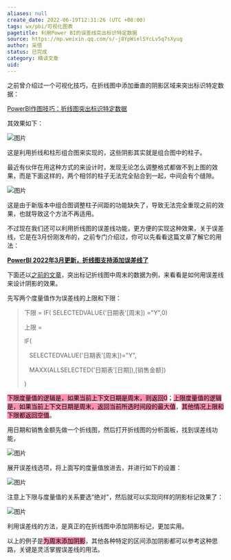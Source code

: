 ```yaml
---
aliases: null
create_date: 2022-06-19T12:31:26 (UTC +08:00)
tags: wx/pbi/可视化图表
pagetitle: 利用Power BI的误差线突出标识特定数据
source: https://mp.weixin.qq.com/s/-j8YpWielSYcLv5q7sXyug
author: 采悟
status: 已完成
category: 精读文章
uid: 
---
```


之前曾介绍过一个可视化技巧，在折线图中添加垂直的阴影区域来突出标识特定数据：  

[PowerBI作图技巧：折线图突出标识特定数据](http://mp.weixin.qq.com/s?__biz=MzA4MzQwMjY4MA==&mid=2484068536&idx=1&sn=ada48acc8cfa143660fb749c68caa808&chksm=8e0c4a6fb97bc379ac2dc0552fa46326c6d8cd94124b7303f2532b2ed9e4beb3c4c9fe1baec1&scene=21#wechat_redirect)  

其效果如下：  

![图片](https://mmbiz.qpic.cn/mmbiz_png/aHEbZtANQJMC9ReMPszcD1F27Yn46TQKYKsOM5JaC1NswWeuEQyd0yv5ibP2ljI2cGLvdxdq2shibGkibbu8uyyBw/640?wx_fmt=jpeg&wxfrom=5&wx_lazy=1&wx_co=1)

这是利用折线和柱形组合图来实现的，这些阴影其实就是组合图中的柱子。

最近有伙伴在用这种方式的来设计时，发现无论怎么调整格式都做不到上图的效果，而是下面这样的，两个相邻的柱子无法完全贴合到一起，中间会有个缝隙。

![图片](https://mmbiz.qpic.cn/mmbiz_png/aHEbZtANQJPtJqPCmPPTn0EC7W4Oz6kZ2lFib36qJf6ibNHSXU5xxlHqZib7p5f27ev3GOHIQTjia0yqBH8oYs04Rg/640?wx_fmt=png&wxfrom=5&wx_lazy=1&wx_co=1)

这是由于新版本中组合图调整柱子间距的功能缺失了，导致无法完全重现之前的效果，也就导致这个方法不再适用。

不过现在我们还可以利用折线图的误差线功能，更方便的实现这种效果，关于误差线，它是在3月份刚发布的，之前专门介绍过，你可以先看看这篇文章了解它的用法：

[**PowerBI 2022年3月更新，折线图支持添加误差线了**](http://mp.weixin.qq.com/s?__biz=MzA4MzQwMjY4MA==&mid=2484079538&idx=1&sn=db3d9ce423d4c771891cd86e586fb9c6&chksm=8e13a165b9642873e5162a3b25f7ad2bd1b0e04e0f572cc77fc7195642806869e545cfd74e7e&scene=21#wechat_redirect)  

下面还以[之前的文章](http://mp.weixin.qq.com/s?__biz=MzA4MzQwMjY4MA==&mid=2484068536&idx=1&sn=ada48acc8cfa143660fb749c68caa808&chksm=8e0c4a6fb97bc379ac2dc0552fa46326c6d8cd94124b7303f2532b2ed9e4beb3c4c9fe1baec1&scene=21#wechat_redirect)，突出标记折线图中周末的数据为例，来看看是如何用误差线来设计阴影的效果。

先写两个度量值作为误差线的上限和下限：  

> 下限 = IF( SELECTEDVALUE('日期表'\[周末\]) ="Y",0)
> 
> 上限 =
> 
> IF(
> 
>    SELECTEDVALUE('日期表'\[周末\])="Y",
> 
>    MAXX(ALLSELECTED('日期表'\[日期\]),\[销售金额\])
> 
> )

<mark style="background: #FF5582A6;">下限度量值的逻辑是，如果当前上下文日期是周末，则返回0</mark>；<mark style="background: #FF5582A6;">上限度量值的逻辑是，如果当前上下文日期是周末，返回当前所选时间段的最大值</mark>，<mark style="background: #FF5582A6;">其他情况上限和下限都返回空值</mark>。

用日期和销售金额先做一个折线图，然后打开折线图的分析面板，找到误差线功能，

![图片](https://mmbiz.qpic.cn/mmbiz_png/aHEbZtANQJPtJqPCmPPTn0EC7W4Oz6kZ0tzKJDaEPblibTia5ymMulogDicWrOEy3RE8aby2rk4LYyYyyV56CTxYQ/640?wx_fmt=png&wxfrom=5&wx_lazy=1&wx_co=1)

展开误差线选项，将上面写的度量值放进去，并进行如下的设置：

![图片](https://mmbiz.qpic.cn/mmbiz_png/aHEbZtANQJPtJqPCmPPTn0EC7W4Oz6kZfOVric7SfMpib5GjXcGNibcqc1mdbV0w8Upg4xnSUdRFUWKQvtYmsoH8w/640?wx_fmt=png&wxfrom=5&wx_lazy=1&wx_co=1)

注意上下限与度量值的关系要选“绝对"，然后就可以实现同样的阴影标记效果了：  

![图片](https://mmbiz.qpic.cn/mmbiz_png/aHEbZtANQJPtJqPCmPPTn0EC7W4Oz6kZeVISzFgPPHrt6DAJapt5G1hRqtAk2NoEV3lMvkQ07wqadbCyzxqVUA/640?wx_fmt=png&wxfrom=5&wx_lazy=1&wx_co=1)

利用误差线的方法，是真正的在折线图中添加阴影标记，更加实用。

以上的例子是<mark style="background: #FF5582A6;">为周末添加阴影</mark>，其他各种特定的区间添加阴影都可以参考这种思路，关键是灵活掌握误差线的用法。
